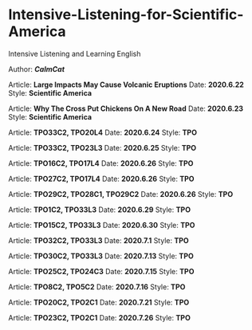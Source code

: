 
# Intensive-Listening-for-Scientific-America
Intensive Listening and Learning English


Author: ***CalmCat***


Article: **Large Impacts May Cause Volcanic Eruptions** Date: **2020.6.22** Style: **Scientific America** 

Article: **Why The Cross Put Chickens On A New Road** Date: **2020.6.23** Style: **Scientific America** 

Article: **TPO33C2, TPO20L4** Date: **2020.6.24** Style: **TPO** 

Article: **TPO33C2, TPO23L3** Date: **2020.6.25** Style: **TPO** 

Article: **TPO16C2, TPO17L4** Date: **2020.6.26** Style: **TPO** 

Article: **TPO27C2, TPO17L4** Date: **2020.6.26** Style: **TPO** 

Article: **TPO29C2, TPO28C1, TPO29C2** Date: **2020.6.26** Style: **TPO** 

Article: **TPO1C2, TPO33L3** Date: **2020.6.29** Style: **TPO** 

Article: **TPO15C2, TPO33L3** Date: **2020.6.30** Style: **TPO** 

Article: **TPO32C2, TPO33L3** Date: **2020.7.1** Style: **TPO** 

Article: **TPO30C2, TPO33L3** Date: **2020.7.13** Style: **TPO** 

Article: **TPO25C2, TPO24C3** Date: **2020.7.15** Style: **TPO** 

Article: **TPO8C2, TPO5C2** Date: **2020.7.16** Style: **TPO** 

Article: **TPO20C2, TPO2C1** Date: **2020.7.21** Style: **TPO** 

Article: **TPO23C2, TPO2C1** Date: **2020.7.26** Style: **TPO** 

